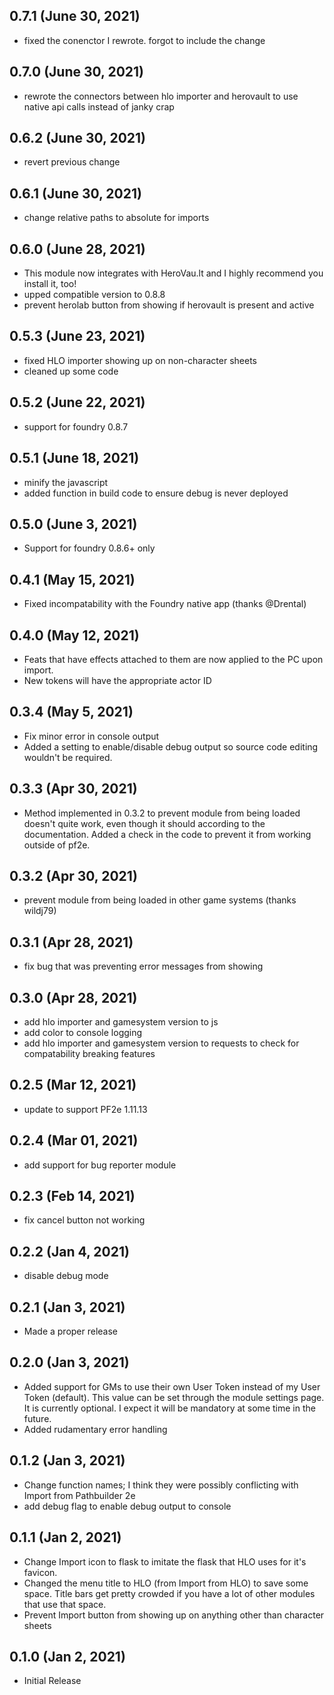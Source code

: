 ## 0.7.1 (June 30, 2021)

* fixed the conenctor I rewrote. forgot to include the change 

## 0.7.0 (June 30, 2021)

* rewrote the connectors between hlo importer and herovault to use native api calls instead of janky crap

## 0.6.2 (June 30, 2021)

* revert previous change

## 0.6.1 (June 30, 2021)

* change relative paths to absolute for imports

## 0.6.0 (June 28, 2021)

* This module now integrates with HeroVau.lt and I highly recommend you install it, too!
* upped compatible version to 0.8.8
* prevent herolab button from showing if herovault is present and active

## 0.5.3 (June 23, 2021)

* fixed HLO importer showing up on non-character sheets
* cleaned up some code

## 0.5.2 (June 22, 2021)

* support for foundry 0.8.7

## 0.5.1 (June 18, 2021)

* minify the javascript
* added function in build code to ensure debug is never deployed

## 0.5.0 (June 3, 2021)

* Support for foundry 0.8.6+ only

## 0.4.1 (May 15, 2021)

* Fixed incompatability with the Foundry native app (thanks @Drental)

## 0.4.0 (May 12, 2021)

* Feats that have effects attached to them are now applied to the PC upon import.
* New tokens will have the appropriate actor ID

## 0.3.4 (May 5, 2021)

* Fix minor error in console output
* Added a setting to enable/disable debug output so source code editing wouldn't be required.

## 0.3.3 (Apr 30, 2021)

* Method implemented in 0.3.2 to prevent module from being loaded doesn't quite work, even though it should according to the documentation. Added a check in the code to prevent it from working outside of pf2e.

## 0.3.2 (Apr 30, 2021)

* prevent module from being loaded in other game systems (thanks wildj79)

## 0.3.1 (Apr 28, 2021)

* fix bug that was preventing error messages from showing

## 0.3.0 (Apr 28, 2021)

* add hlo importer and gamesystem version to js
* add color to console logging
* add hlo importer and gamesystem version to requests to check for compatability breaking features

## 0.2.5 (Mar 12, 2021)

* update to support PF2e 1.11.13

## 0.2.4 (Mar 01, 2021)

* add support for bug reporter module

## 0.2.3 (Feb 14, 2021)

* fix cancel button not working

## 0.2.2 (Jan 4, 2021)

* disable debug mode

## 0.2.1 (Jan 3, 2021)

* Made a proper release

## 0.2.0 (Jan 3, 2021)

* Added support for GMs to use their own User Token instead of my User Token (default). This value can be set through the module settings page. It is currently optional. I expect it will be mandatory at some time in the future.
* Added rudamentary error handling

## 0.1.2 (Jan 3, 2021)

* Change function names; I think they were possibly conflicting with Import from Pathbuilder 2e
* add debug flag to enable debug output to console

## 0.1.1 (Jan 2, 2021)

* Change Import icon to flask to imitate the flask that HLO uses for it's favicon. 
* Changed the menu title to HLO (from Import from HLO) to save some space. Title bars get pretty crowded if you have a lot of other modules that use that space.
* Prevent Import button from showing up on anything other than character sheets

## 0.1.0 (Jan 2, 2021)

* Initial Release

